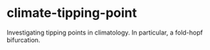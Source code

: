 # climate-tipping-point

Investigating tipping points in climatology. In particular, a fold-hopf bifurcation.
